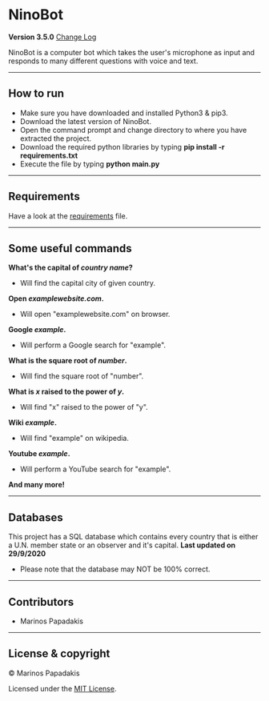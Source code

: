 # NinoBot

**Version 3.5.0** [Change Log](CHANGELOG.md)

NinoBot is a computer bot which takes the user's microphone as input and responds to many different questions with voice and text.

---

## How to run

- Make sure you have downloaded and installed Python3 & pip3.
- Download the latest version of NinoBot.
- Open the command prompt and change directory to where you have extracted the project.
- Download the required python libraries by typing **pip install -r requirements.txt**
- Execute the file by typing **python main.py**

---

## Requirements

Have a look at the [requirements](requirements.txt) file.

---

## Some useful commands

**What's the capital of *country name*?**
- Will find the capital city of given country.

**Open *examplewebsite.com*.**
- Will open "examplewebsite.com" on browser.

**Google *example*.**
- Will perform a Google search for "example".

**What is the square root of *number*.**
- Will find the square root of "number".

**What is *x* raised to the power of *y*.**
- Will find "x" raised to the power of "y".

**Wiki *example*.**
- Will find "example" on wikipedia.

**Youtube *example*.**
- Will perform a YouTube search for "example".

**And many more!**

---

## Databases

This project has a SQL database which contains every country that is either a U.N. member state or an observer and it's capital. **Last updated on 29/9/2020**
- Please note that the database may NOT be 100% correct.

---

## Contributors

- Marinos Papadakis

---

## License & copyright

© Marinos Papadakis

Licensed under the [MIT License](LICENSE).
